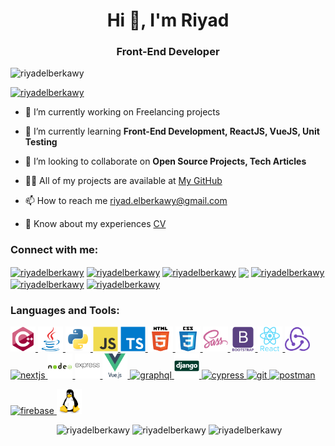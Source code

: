
<h1 align="center">Hi 👋, I'm Riyad</h1>
<h3 align="center">Front-End Developer</h3>

<p align="left"> <img src="https://komarev.com/ghpvc/?username=riyadelberkawy&label=Profile%20views&color=0e75b6&style=flat-square" alt="riyadelberkawy" /> </p>


<p align="left"> <a href="https://twitter.com/riyadelberkawy" target="blank"><img src="https://img.shields.io/twitter/follow/riyadelberkawy?logo=twitter&style=for-the-badge" alt="riyadelberkawy" /></a> </p>

- 🔭 I’m currently working on Freelancing projects

- 🌱 I’m currently learning **Front-End Development, ReactJS, VueJS, Unit Testing**

- 👯 I’m looking to collaborate on **Open Source Projects, Tech Articles**

- 👨‍💻 All of my projects are available at [My GitHub](https://github.com/riyadelberkawy?tab=repositories)

- 📫 How to reach me [riyad.elberkawy@gmail.com](riyad.elberkawy@gmail.com)

- 📄 Know about my experiences [CV](https://drive.google.com/file/u/1/d/17WbmyhMGs-DHLzFYd3M52XKLJbmhhgfA/view?usp=sharing)


<h3 align="left">Connect with me:</h3>
<p align="left">

<a href="https://twitter.com/riyadelberkawy" target="blank"><img align="center" src="https://raw.githubusercontent.com/rahuldkjain/github-profile-readme-generator/master/src/images/icons/Social/twitter.svg" alt="riyadelberkawy" height="30" width="40" /></a>
<a href="https://linkedin.com/in/riyadelberkawy" target="blank"><img align="center" src="https://raw.githubusercontent.com/rahuldkjain/github-profile-readme-generator/master/src/images/icons/Social/linked-in-alt.svg" alt="riyadelberkawy" height="30" width="40" /></a>
<a href="https://fb.com/riyadelberkawy" target="blank"><img align="center" src="https://raw.githubusercontent.com/rahuldkjain/github-profile-readme-generator/master/src/images/icons/Social/facebook.svg" alt="riyadelberkawy" height="30" width="40" /></a>
<a href = 'rhttps://riyadelberkawy.tk/'> <img width = '32px' align= 'center' src="https://raw.githubusercontent.com/rahulbanerjee26/githubAboutMeGenerator/main/icons/portfolio.png"/></a> 
<a href="https://instagram.com/riyadelberkawy" target="blank"><img align="center" src="https://raw.githubusercontent.com/rahuldkjain/github-profile-readme-generator/master/src/images/icons/Social/instagram.svg" alt="riyadelberkawy" height="30" width="40" /></a>
<a href="https://www.hackerrank.com/riyadelberkawy" target="blank"><img align="center" src="https://raw.githubusercontent.com/rahuldkjain/github-profile-readme-generator/master/src/images/icons/Social/hackerrank.svg" alt="riyadelberkawy" height="30" width="40" /></a>
<a href="https://dev.to/riyadelberkawy" target="blank"><img align="center" src="https://cdn.jsdelivr.net/npm/simple-icons@3.0.1/icons/dev-dot-to.svg" alt="riyadelberkawy" height="30" width="40" /></a>
</p>

<h3 align="left">Languages and Tools:</h3>
<p align="left">
<a href="https://www.w3schools.com/cpp/" target="_blank"> <img src="https://raw.githubusercontent.com/devicons/devicon/master/icons/cplusplus/cplusplus-original.svg" alt="cplusplus" width="40" height="40"/> </a>
<a href="https://www.java.com" target="_blank"> <img src="https://raw.githubusercontent.com/devicons/devicon/master/icons/java/java-original.svg" alt="java" width="40" height="40"/> </a>
<a href="https://www.python.org" target="_blank"> <img src="https://raw.githubusercontent.com/devicons/devicon/master/icons/python/python-original.svg" alt="python" width="40" height="40"/> </a>
<a href="https://developer.mozilla.org/en-US/docs/Web/JavaScript" target="_blank"> <img src="https://raw.githubusercontent.com/devicons/devicon/master/icons/javascript/javascript-original.svg" alt="javascript" width="40" height="40"/> </a>
<a href="https://www.typescriptlang.org/" target="_blank"> <img src="https://raw.githubusercontent.com/devicons/devicon/master/icons/typescript/typescript-original.svg" alt="typescript" width="40" height="40"/> </a>
<a href="https://www.w3.org/html/" target="_blank"> <img src="https://raw.githubusercontent.com/devicons/devicon/master/icons/html5/html5-original-wordmark.svg" alt="html5" width="40" height="40"/> </a>
<a href="https://www.w3schools.com/css/" target="_blank"> <img src="https://raw.githubusercontent.com/devicons/devicon/master/icons/css3/css3-original-wordmark.svg" alt="css3" width="40" height="40"/> </a> 
<a href="https://sass-lang.com" target="_blank"> <img src="https://raw.githubusercontent.com/devicons/devicon/master/icons/sass/sass-original.svg" alt="sass" width="40" height="40"/> </a> 
<a href="https://getbootstrap.com" target="_blank"> <img src="https://raw.githubusercontent.com/devicons/devicon/master/icons/bootstrap/bootstrap-plain-wordmark.svg" alt="bootstrap" width="40" height="40"/> </a>
<a href="https://reactjs.org/" target="_blank"> <img src="https://raw.githubusercontent.com/devicons/devicon/master/icons/react/react-original-wordmark.svg" alt="react" width="40" height="40"/> </a>
<a href="https://redux.js.org" target="_blank"> <img src="https://raw.githubusercontent.com/devicons/devicon/master/icons/redux/redux-original.svg" alt="redux" width="40" height="40"/> </a>
<a href="https://nextjs.org/" target="_blank"> <img src="https://cdn.worldvectorlogo.com/logos/nextjs-3.svg" alt="nextjs" width="40" height="40"/> </a>
<a href="https://nodejs.org" target="_blank"> <img src="https://raw.githubusercontent.com/devicons/devicon/master/icons/nodejs/nodejs-original-wordmark.svg" alt="nodejs" width="40" height="40"/> </a>
<a href="https://expressjs.com" target="_blank"> <img src="https://raw.githubusercontent.com/devicons/devicon/master/icons/express/express-original-wordmark.svg" alt="express" width="40" height="40"/> </a>
<a href="https://vuejs.org/" target="_blank"> <img src="https://raw.githubusercontent.com/devicons/devicon/master/icons/vuejs/vuejs-original-wordmark.svg" alt="vuejs" width="40" height="40"/> </a>
<a href="https://graphql.org" target="_blank"> <img src="https://www.vectorlogo.zone/logos/graphql/graphql-icon.svg" alt="graphql" width="40" height="40"/> </a>
<a href="https://www.djangoproject.com/" target="_blank"> <img src="https://raw.githubusercontent.com/devicons/devicon/master/icons/django/django-original.svg" alt="django" width="40" height="40"/> </a>
<a href="https://www.cypress.io" target="_blank"> <img src="https://raw.githubusercontent.com/simple-icons/simple-icons/6e46ec1fc23b60c8fd0d2f2ff46db82e16dbd75f/icons/cypress.svg" alt="cypress" width="40" height="40"/> </a>
<a href="https://git-scm.com/" target="_blank"> <img src="https://www.vectorlogo.zone/logos/git-scm/git-scm-icon.svg" alt="git" width="40" height="40"/> </a> 
<a href="https://postman.com" target="_blank"> <img src="https://www.vectorlogo.zone/logos/getpostman/getpostman-icon.svg" alt="postman" width="40" height="40"/> </a>    


<a href="https://firebase.google.com/" target="_blank"> <img src="https://www.vectorlogo.zone/logos/firebase/firebase-icon.svg" alt="firebase" width="40" height="40"/> </a>  <a href="https://www.linux.org/" target="_blank"> <img src="https://raw.githubusercontent.com/devicons/devicon/master/icons/linux/linux-original.svg" alt="linux" width="40" height="40"/> </a>  
 

</p>

<p align="center" >
&nbsp;<img  src="https://github-readme-stats.vercel.app/api?username=riyadelberkawy&show_icons=true&theme=dark&locale=en" alt="riyadelberkawy" />

<img src="https://github-readme-stats.vercel.app/api/top-langs?username=riyadelberkawy&show_icons=true&theme=dark&locale=en&layout=compact" alt="riyadelberkawy" />

<img src="https://github-readme-streak-stats.herokuapp.com/?user=riyadelberkawy&theme=dark" alt="riyadelberkawy" />
</p>
